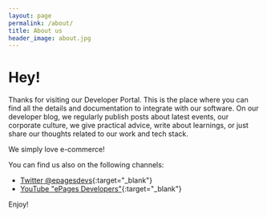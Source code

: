 ```yaml
---
layout: page
permalink: /about/
title: About us
header_image: about.jpg
---
```


# Hey!

Thanks for visiting our Developer Portal.
This is the place where you can find all the details and documentation to integrate with our software.
On our developer blog, we regularly publish posts about latest events, our corporate culture, we give practical advice, write about learnings, or just share our thoughts related to our work and tech stack.

We simply love e-commerce!

You can find us also on the following channels:

* [Twitter @epagesdevs](https://twitter.com/epagesdevs?lang=en){:target="_blank"}
* [YouTube "ePages Developers"](https://www.youtube.com/channel/UCI5hX9kgUGFnYpfxZYxlP0Q){:target="_blank"}

Enjoy!
